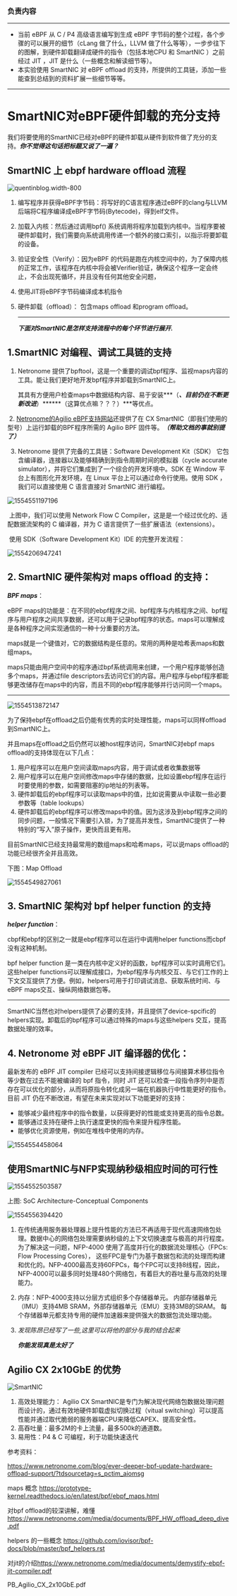 ### 负责内容

------

- 当前 eBPF 从 C / P4 高级语言编写到生成 eBPF 字节码的整个过程，各个步骤的可以展开的细节（cLang 做了什么，LLVM 做了什么等等），一步步往下的图解，到硬件卸载翻译成硬件的指令（包括本地CPU 和 SmartNIC ）之前经过 JIT ，JIT 是什么（一些概念和解读细节等）。
- 本实验使用 SmartNIC 对 eBPF offload 的支持，所提供的工具链，添加一些能查到总结到的资料扩展一些细节等等。

------

# SmartNIC对eBPF硬件卸载的充分支持

我们将要使用的SmartNIC已经对eBPF的硬件卸载从硬件到软件做了充分的支持。***你不觉得这句话把标题又说了一遍？***

## SmartNIC 上 ebpf hardware offload 流程

![quentinblog.width-800](./images/quentinblog.width-800.png)

1. 编写程序并获得eBPF字节码：将写好的C语言程序通过eBPF的clang与LLVM后端将C程序编译成eBPF字节码(Bytecode)，得到elf文件。

2. 加载入内核：然后通过调用bpf() 系统调用将程序加载到内核中。当程序要被硬件卸载时，我们需要向系统调用传递一个额外的接口索引，以指示将要卸载的设备。

3. 验证安全性（Verify）：因为eBPF 的代码是跑在内核空间中的，为了保障内核的正常工作，该程序在内核中将会被Verifier验证，确保这个程序一定会终止，不会出现死循环，并且没有任何其他安全问题，

4. 使用JIT将eBPF字节码编译成本机指令

5. 硬件卸载（offload）： 包含maps offload 和program offload。

   ------

   ***下面对SmartNIC是怎样支持流程中的每个环节进行展开.***

   

## 1.SmartNIC 对编程、调试工具链的支持

1. Netronome 提供了bpftool，这是一个重要的调试bpf程序、监视maps内容的工具。能让我们更好地开发bpf程序并卸载到SmartNIC上。

   其具有方便用户检查maps中数据结构内容、易于安装***（***、目前仍在不断更新改进***）******（这算优点嘛？？？）***等优点。

​      2. [Netronome的Agilio eBPF支持网站](https://help.netronome.com/)还提供了在 CX SmartNIC（即我们使用的型号）上运行卸载的BPF程序所需的 Agilio BPF 固件等。***（帮助文档的事就别提了）***

3. Netronome 提供了完备的工具链：Software Development Kit（SDK）
   它包含编译器，连接器以及能够精确到到指令周期时间的模拟器（cycle accurate simulator），并将它们集成到了一个综合的开发环境中。SDK 在 Window 平台上有图形化开发环境，在 Linux 平台上可以通过命令行使用。使用 SDK ，我们可以直接使用 C 语言直接对 SmartNIC 进行编程。

![1554551197196](./images/1554551197196.png)

​     上图中，我们可以使用 Network Flow C Compiler，这是是一个经过优化的、适配数据流架构的 C 编译器，并为 C 语言提供了一些扩展语法（extensions）。

​     使用 SDK（Software Development Kit）IDE 的完整开发流程：

![1554206947241](./images/1554206947241.png)

## 2. SmartNIC 硬件架构对 maps offload 的支持：

***BPF maps***：

eBPF maps的功能是：在不同的ebpf程序之间、bpf程序与内核程序之间、bpf程序与用户程序之间共享数据，还可以用于记录bpf程序的状态。maps可以理解成是各种程序之间实现通信的一种十分重要的方法。

maps就是一个键值对，它的数据结构是任意的。常用的两种是哈希表maps和数组maps。

maps只能由用户空间中的程序通过bpf系统调用来创建，一个用户程序能够创造多个maps，并通过file descriptors去访问它们的内容。用户程序与ebpf程序都能够更改储存在maps中的内容，而且不同的ebpf程序能够并行访问同一个maps。

------

![1554513872147](./images/1554513872147.png)

为了保持ebpf在offload之后仍能有优秀的实时处理性能，maps可以同样offload到SmartNIC上。

并且maps在offload之后仍然可以被host程序访问，SmartNIC对ebpf maps offload的支持体现在以下几点：

1. 用户程序可以在用户空间读取maps内容，用于调试或者收集数据等
2. 用户程序可以在用户空间修改maps中存储的数据，比如设置ebpf程序在运行时要使用的参数，如需要阻塞的ip地址的列表等。
3. 硬件卸载后的ebpf程序可以读取maps中的值，比如说需要从中读取一些必要参数等（table lookups）
4. 硬件卸载后的ebpf程序可以修改maps中的值。因为这涉及到ebpf程序之间的同步问题，一般情况下需要引入锁，为了提高并发性，SmartNIC提供了一种特别的“写入”原子操作，更快而且更有用。

目前SmartNIC已经支持最常用的数组maps和哈希maps，可以说maps offload的功能已经很齐全并且高效。

下图：Map Offload

![1554549827061](./images/1554549827061.png)



## 3. SmartNIC 架构对 bpf helper function 的支持

***helper function***：

cbpf和ebpf的区别之一就是ebpf程序可以在运行中调用helper functions而cbpf没有这种机制。

bpf helper function 是一类在内核中定义好的函数，bpf程序可以实时调用它们。这些helper functions可以理解成接口，为ebpf程序与内核交互、与它们工作的上下文交互提供了方便。例如，helpers可用于打印调试消息、获取系统时间、与eBPF maps交互、操纵网络数据包等。

------

SmartNIC当然也对helpers提供了必要的支持，并且提供了device-spcific的helpers实现。卸载后的bpf程序可以通过特殊的maps与这些helpers 交互，提高数据处理的效率。



## 4. Netronome 对 eBPF JIT 编译器的优化：

   最新发布的 eBPF JIT compiler 已经可以支持间接逻辑移位与间接算术移位指令等少数在过去不能被编译的 bpf 指令，同时 JIT 还可以检查一段指令序列中是否存在可以优化的部分，从而将原指令转化成另一端在机器执行中性能更好的指令。目前 JIT 仍在不断改进，有望在未来实现对以下功能更好的支持：

- 能够减少最终程序中的指令数量，以获得更好的性能或支持更高的指令总数。
- 能够通过支持在硬件上执行速度更快的指令来提升程序性能。
- 能够优化资源使用，例如在堆栈中使用的内存。

![1554554458064](./images/1554554458064.png)



## 使用SmartNIC与NFP实现纳秒级相应时间的可行性

![1554552503587](./images/1554552503587.png)

上图: SoC Architecture-Conceptual Components

![1554556394420](./images/1554556394420.png)

1. 在传统通用服务器处理器上提升性能的方法已不再适用于现代高速网络包处理。数据中心的网络包处理需要纳秒级的上下文切换速度与极高的并行程度。为了解决这一问题，NFP-4000 使用了高度并行化的数据流处理核心（FPCs: Flow Processing Cores）， 这些FPC是专门为基于数据包和流的处理而构建和优化的。NFP-4000最高支持60FPCs，每个FPC可以支持8线程，因此，NFP-4000可以最多同时处理480个网络包，有着巨大的吞吐量与高效的处理能力。

2. 内存：NFP-4000支持以分层方式组织多个存储器单元。 内部存储器单元（IMU）支持4MB SRAM，外部存储器单元（EMU）支持3MB的SRAM。 每个存储器单元都支持专用的硬件加速器来提供强大的数据包流处理功能。

3. *发现陈昂已经写了一些,这里可以将他的部分与我的结合起来*


   ***你能发现真是太好了***



## Agilio CX 2x10GbE 的优势
![SmartNIC](./images/SmartNIC.png)
1. 高效处理能力： Agilio CX SmartNIC是专门为解决现代网络包数据处理问题而设计的，通过有效地硬件卸载虚拟切换过程（vitual switching）可以提高性能并通过取代脆弱的服务器端CPU来降低CAPEX、提高安全性。
1. 高吞吐量：最多2M的卡上流量，最多500k的通道数。
2. 易用性：P4 & C 可编程，利于功能快速迭代


参考资料：

<https://www.netronome.com/blog/ever-deeper-bpf-update-hardware-offload-support/?tdsourcetag=s_pctim_aiomsg>

maps 概念 <https://prototype-kernel.readthedocs.io/en/latest/bpf/ebpf_maps.html>

对bpf offload的较深讲解，难懂<https://www.netronome.com/media/documents/BPF_HW_offload_deep_dive.pdf>

helpers 的一些概念 <https://github.com/iovisor/bpf-docs/blob/master/bpf_helpers.rst>

对jit的介绍<https://www.netronome.com/media/documents/demystify-ebpf-jit-compiler.pdf>

PB_Agilio_CX_2x10GbE.pdf





